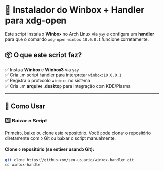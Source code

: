# 🚀 Instalador do Winbox + Handler para xdg-open

Este script instala o **Winbox** no Arch Linux via `yay` e configura um **handler** para que o comando `xdg-open winbox:10.0.0.1` funcione corretamente.

## 📦 O que este script faz?
✅ Instala **Winbox** e **Winbox3** via `yay`  
✅ Cria um script handler para interpretar `winbox:10.0.0.1`  
✅ Registra o protocolo `winbox:` no sistema  
✅ Cria um **arquivo .desktop** para integração com KDE/Plasma  

---

## 🚀 Como Usar  

### **1️⃣ Baixar o Script**

Primeiro, baixe ou clone este repositório. Você pode clonar o repositório diretamente com o Git ou baixar o script manualmente.

#### **Clone o repositório (se estiver usando Git)**:
```bash
git clone https://github.com/seu-usuario/winbox-handler.git
cd winbox-handler

